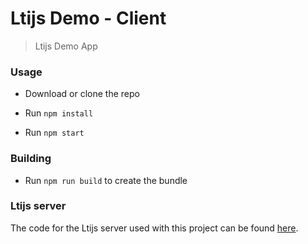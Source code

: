 # Ltijs Demo - Client

> Ltijs Demo App

### Usage

- Download or clone the repo

- Run `npm install`

- Run `npm start` 

### Building

- Run `npm run build` to create the bundle

### Ltijs server

The code for the Ltijs server used with this project can be found [here](https://github.com/Cvmcosta/ltijs-demo-server).